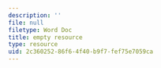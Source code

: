 ```yaml
---
description: ''
file: null
filetype: Word Doc
title: empty resource
type: resource
uid: 2c360252-86f6-4f40-b9f7-fef75e7059ca
---
```

